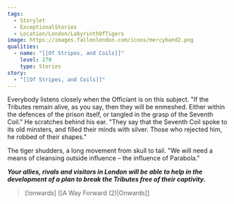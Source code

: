 ```yaml
---
tags:
  - Storylet
  - ExceptionalStories
  - Location/London/LabyrinthOfTigers
image: https://images.fallenlondon.com/icons/mercyhand2.png
qualities:
  - name: "[[Of Stripes, and Coils]]"
    level: 270
    type: Stories
story:
  - "[[Of Stripes, and Coils]]"
---
```

Everybody listens closely when the Officiant is on this subject. "If the Tributes remain alive, as you say, then they will be enmeshed. Either within the defences of the prison itself, or tangled in the grasp of the Seventh Coil." He scratches behind his ear. "They say that the Seventh Coil spoke to its old minsters, and filled their minds with silver. Those who rejected him, he robbed of their shapes."

The tiger shudders, a long movement from skull to tail. "We will need a means of cleansing outside influence – the influence of Parabola."

***Your allies, rivals and visitors in London will be able to help in the development of a plan to break the Tributes free of their captivity.***


> [!onwards] [[A Way Forward (2)|Onwards]]